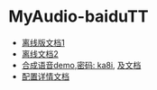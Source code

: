 # MyAudio-baiduTT
* [离线版文档1](https://cloud.baidu.com/doc/SPEECH/ASR-Android-SDK.html#SDK.20.E5.8A.9F.E8.83.BD.E7.AE.80.E4.BB.8B)
* [离线文档2](https://ai.baidu.com/docs#/ASR-Android-SDK/top)
* [合成语音demo,密码: ka8i](https://pan.baidu.com/s/1nxj6IzZ), [及文档](https://www.jianshu.com/p/efded1a55b58)
* [配置详情文档](https://www.jianshu.com/p/f4ebe90d1024)